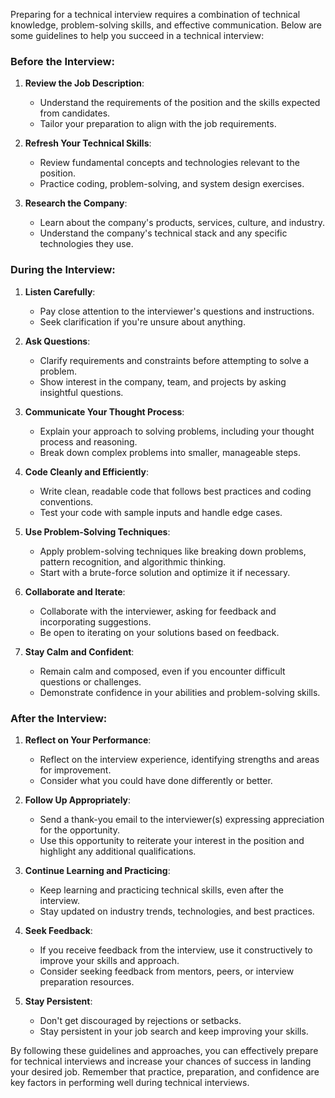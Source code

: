 Preparing for a technical interview requires a combination of technical knowledge, problem-solving skills, and effective communication. Below are some guidelines to help you succeed in a technical interview:

### Before the Interview:
1. **Review the Job Description**:
   - Understand the requirements of the position and the skills expected from candidates.
   - Tailor your preparation to align with the job requirements.

2. **Refresh Your Technical Skills**:
   - Review fundamental concepts and technologies relevant to the position.
   - Practice coding, problem-solving, and system design exercises.

3. **Research the Company**:
   - Learn about the company's products, services, culture, and industry.
   - Understand the company's technical stack and any specific technologies they use.

### During the Interview:
1. **Listen Carefully**:
   - Pay close attention to the interviewer's questions and instructions.
   - Seek clarification if you're unsure about anything.

2. **Ask Questions**:
   - Clarify requirements and constraints before attempting to solve a problem.
   - Show interest in the company, team, and projects by asking insightful questions.

3. **Communicate Your Thought Process**:
   - Explain your approach to solving problems, including your thought process and reasoning.
   - Break down complex problems into smaller, manageable steps.

4. **Code Cleanly and Efficiently**:
   - Write clean, readable code that follows best practices and coding conventions.
   - Test your code with sample inputs and handle edge cases.

5. **Use Problem-Solving Techniques**:
   - Apply problem-solving techniques like breaking down problems, pattern recognition, and algorithmic thinking.
   - Start with a brute-force solution and optimize it if necessary.

6. **Collaborate and Iterate**:
   - Collaborate with the interviewer, asking for feedback and incorporating suggestions.
   - Be open to iterating on your solutions based on feedback.

7. **Stay Calm and Confident**:
   - Remain calm and composed, even if you encounter difficult questions or challenges.
   - Demonstrate confidence in your abilities and problem-solving skills.

### After the Interview:
1. **Reflect on Your Performance**:
   - Reflect on the interview experience, identifying strengths and areas for improvement.
   - Consider what you could have done differently or better.

2. **Follow Up Appropriately**:
   - Send a thank-you email to the interviewer(s) expressing appreciation for the opportunity.
   - Use this opportunity to reiterate your interest in the position and highlight any additional qualifications.

3. **Continue Learning and Practicing**:
   - Keep learning and practicing technical skills, even after the interview.
   - Stay updated on industry trends, technologies, and best practices.

4. **Seek Feedback**:
   - If you receive feedback from the interview, use it constructively to improve your skills and approach.
   - Consider seeking feedback from mentors, peers, or interview preparation resources.

5. **Stay Persistent**:
   - Don't get discouraged by rejections or setbacks.
   - Stay persistent in your job search and keep improving your skills.

By following these guidelines and approaches, you can effectively prepare for technical interviews and increase your chances of success in landing your desired job. Remember that practice, preparation, and confidence are key factors in performing well during technical interviews.